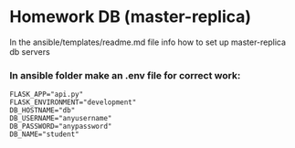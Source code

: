 # Homework DB (master-replica)


In the ansible/templates/readme.md file info how to set up master-replica db servers

### In ansible folder make an .env file for correct work:

```
FLASK_APP="api.py"
FLASK_ENVIRONMENT="development"
DB_HOSTNAME="db"
DB_USERNAME="anyusername"
DB_PASSWORD="anypassword"
DB_NAME="student"
```
